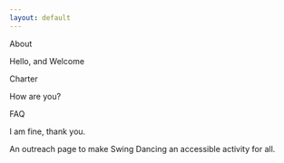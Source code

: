 ```yaml
---
layout: default
---
```


<div class="index_row"><div class="index_column"><p class="index_top_title">
About
</p>
Hello, and Welcome
</div><div class="index_column"><p class="index_top_title">
Charter
</p>
How are you?
</div><div class="index_column"><p class="index_top_title">
FAQ
</p>
I am fine, thank you.
</div></div>

An outreach page to make Swing Dancing an accessible activity for all.
